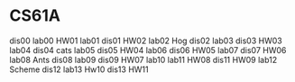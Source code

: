 # CS61A

dis00 lab00
HW01
lab01 dis01
HW02
lab02 Hog
dis02
lab03 dis03
HW03
lab04
dis04 cats
lab05 dis05
HW04
lab06 dis06
HW05
lab07 dis07
HW06
lab08 Ants
dis08
lab09 dis09
HW07
lab10
lab11 HW08
dis11
HW09
lab12 Scheme
dis12
lab13 Hw10
dis13
HW11
